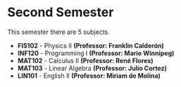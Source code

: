# Second Semester

This semester there are 5 subjects.

- **FIS102** - Physics II **(Professor: Franklin Calderón)**
- **INF120** - Programming I **(Professor: Mario Winnipeg)**
- **MAT102** - Calculus II **(Professor: René Flores)**
- **MAT103** - Linear Algebra **(Professor: Julio Cortez)**
- **LIN101** - English II **(Professor: Miriam de Molina)**
